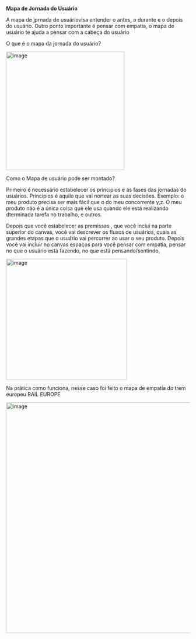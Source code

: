 **Mapa de Jornada do Usuário**

A mapa de jprnada de usuáriovisa entender o antes, o durante e o depois do usuário.
Outro ponto importante é pensar com empatia, o mapa de usuário te ajuda a pensar com a cabeça do usuário


O que é o mapa da jornada do usuário?

<img width="324" alt="image" src="https://github.com/aevilesaguiar/UX-Design/assets/52088444/2a0fc16f-d8b5-48d5-a5aa-bdf096fd3ed2">

Como o Mapa de usuário pode ser montado?

Primeiro é necessário estabelecer os princípios e as fases das jornadas do usuários. Principios é aquilo que vai nortear as suas decisões. Exemplo: o meu produto precisa ser mais fácil que o do meu
concorrente y,z. O meu produto não é a única coisa que ele usa quando ele está realizando dterminada tarefa no trabalho, e outros.

Depois que você estabelecer as premissas , que você inclui na parte superior do canvas, você vai descrever os fluxos de usuários, quais as grandes etapas que o usuário vai percorrer ao usar o seu produto.
Depois você vai incluir no canvas espaços para você pensar com empatia, pensar no que o usuário está fazendo, no que está pensando/sentindo,

<img width="331" alt="image" src="https://github.com/aevilesaguiar/UX-Design/assets/52088444/e44cafa2-c567-4171-8d49-b869af1fcf6b">

Na prática como funciona, nesse caso foi feito o mapa de empatia do trem europeu RAIL EUROPE

<img width="631" alt="image" src="https://github.com/aevilesaguiar/UX-Design/assets/52088444/3e83fdf3-bc36-4742-9f5c-23f011e718f7">
